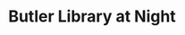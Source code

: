 ---
_date: '1941'
derivativo_link: https://derivativo-1.library.columbia.edu/iiif/2/ldpd:341072/
dlc_link: https://dlc.library.columbia.edu/catalog/cul:9zw3r228c2
format: photographs
iiif_json: https://derivativo-1.library.columbia.edu/iiif/2/ldpd:341072/info.json
name: Alumni Federation of Columbia University
native_jpg: https://derivativo-1.library.columbia.edu/iiif/2/ldpd:341072/full/!768,768/0/native.jpg
shelf_location: Box no. Box 162, Folder no. Folder 13 (Buildings & Grounds - Morningside
  - Butler Library, exterior), Historical Photograph Collection
subjects: Academic libraries; New York (N.Y.); Butler Library
summary: South Hall (Butler Library) at night, 1941.
title: Butler Library at Night
layout: photo-page
---